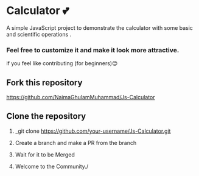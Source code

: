 # Calculator 💕

A simple JavaScript project to demonstrate the calculator with some basic and scientific operations .

### Feel free to customize it and make it look more attractive.

if you feel like contributing (for beginners)😊

## Fork this repository
  
   https://github.com/NaimaGhulamMuhammad/Js-Calculator
   
## Clone the repository

1. \_git clone https://github.com/your-username/Js-Calculator.git

2. Create a branch and make a PR from the branch
3. Wait for it to be Merged
4. Welcome to the Community./